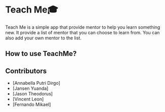 # Teach Me🎓

Teach Me is a simple app that provide mentor to help you learn something new.
It provide a list of mentor that you can choose to learn from. You can also add your own mentor to the list.

## How to use TeachMe?

## Contributors

- [Annabella Putri Dirgo]
- [Jansen Yuanda]
- [Jason Theodorus]
- [Vincent Leon]
- [Fernando Mikael]

